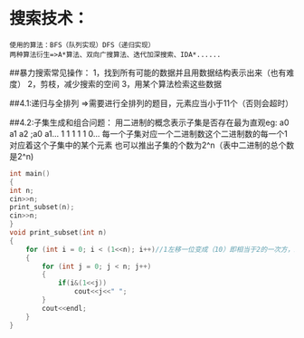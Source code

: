 # 搜索技术：
    使用的算法：BFS（队列实现）DFS（递归实现）
    两种算法衍生=>A*算法、双向广搜算法、迭代加深搜索、IDA*......
##暴力搜索常见操作：
    1，找到所有可能的数据并且用数据结构表示出来（也有难度）
    2，剪枝，减少搜索的空间
    3，用某个算法检索这些数据

##4.1:递归与全排列
    =>需要进行全排列的题目，元素应当小于11个（否则会超时）

##4.2:子集生成和组合问题：
    用二进制的概念表示子集是否存在最为直观eg:
    a0 a1 a2 ;a0 a1...
    1  1  1   1  1  0...
    每一个子集对应一个二进制数这个二进制数的每一个1对应着这个子集中的某个元素
    也可以推出子集的个数为2^n（表中二进制的总个数是2^n)
```c++
int main()
{
int n;
cin>>n;
print_subset(n);
cin>>n;
}
void print_subset(int n)
{
    for (int i = 0; i < (1<<n); i++)//1左移一位变成（10）即相当于2的一次方，左移n位即相当于2的n次方
    {
        for (int j = 0; j < n; j++)
        {
            if(i&(1<<j))
                cout<<j<<" ";
        }
        cout<<endl;
    }
}
```
